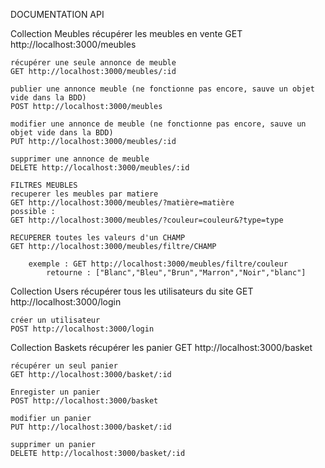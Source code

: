 DOCUMENTATION API

Collection Meubles
    récupérer les meubles en vente
    GET http://localhost:3000/meubles

    récupérer une seule annonce de meuble
    GET http://localhost:3000/meubles/:id

    publier une annonce meuble (ne fonctionne pas encore, sauve un objet vide dans la BDD)
    POST http://localhost:3000/meubles

    modifier une annonce de meuble (ne fonctionne pas encore, sauve un objet vide dans la BDD)
    PUT http://localhost:3000/meubles/:id

    supprimer une annonce de meuble
    DELETE http://localhost:3000/meubles/:id

    FILTRES MEUBLES
    recuperer les meubles par matiere
    GET http://localhost:3000/meubles/?matière=matière
    possible :
    GET http://localhost:3000/meubles/?couleur=couleur&?type=type

    RECUPERER toutes les valeurs d'un CHAMP
    GET http://localhost:3000/meubles/filtre/CHAMP
        
        exemple : GET http://localhost:3000/meubles/filtre/couleur 
            retourne : ["Blanc","Bleu","Brun","Marron","Noir","blanc"]





Collection Users
    récupérer tous les utilisateurs du site
    GET http://localhost:3000/login

    créer un utilisateur 
    POST http://localhost:3000/login

Collection Baskets
    récupérer les panier
    GET http://localhost:3000/basket

    récupérer un seul panier
    GET http://localhost:3000/basket/:id

    Enregister un panier 
    POST http://localhost:3000/basket

    modifier un panier 
    PUT http://localhost:3000/basket/:id

    supprimer un panier
    DELETE http://localhost:3000/basket/:id

